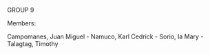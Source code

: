GROUP 9


Members:

Campomanes, Juan Miguel -
Namuco, Karl Cedrick -
Sorio, Ia Mary -
Talagtag, Timothy 
